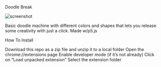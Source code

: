 Doodle Break

![screenshot](https://github.com/bezadenget/iml300/master/project-2/drawing_machine/Screeshot1.png)

Basic doodle machine with different colors and shapes that lets you release some creativity with just a click. Made w/p5.js


How To Install

Download this repo as a zip file and unzip it to a local folder
Open the chrome://extensions page
Enable developer mode (if it’s not already)
Click on “Load unpacked extension”
Select the extension folder

